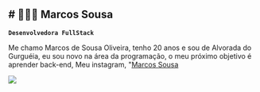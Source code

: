 ## # 👩🏻‍💻 Marcos Sousa

**`Desenvolvedora FullStack`**

Me chamo Marcos de Sousa Oliveira, tenho 20 anos e sou de  Alvorada do Gurguéia, eu sou novo na área da programação, o meu próximo objetivo é aprender back-end, Meu instagram, "[Marcos Sousa](https://www.instagram.com/marcos_sousa_204?utm_source=qr&igsh=em85YmtsMjQ2Zm1p) 

<a href="https://https://www.instagram.com/marcos_sousa_204?utm_source=qr&igsh=em85YmtsMjQ2Zm1p">
        <img  
            src="https://custom-icon-badges.demolab.com/youtube/channel/subscribers/UCo-gJ8RnTn5akHqHvO55DVA?color=%23E05D44&label=Inscreva-se&logo=video&logoColor=white&style=for-the-badge&labelColor=CE4630"
        />
    </a>
